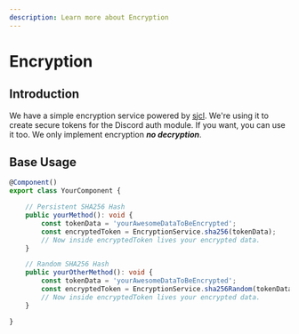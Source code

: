 ```yaml
---
description: Learn more about Encryption
---
```


# Encryption

## Introduction

We have a simple encryption service powered by [sjcl](http://bitwiseshiftleft.github.io/sjcl/). We're using it to create secure tokens for the Discord auth module. If you want, you can use it too. We only implement encryption _**no decryption**_.

## Base Usage

```typescript
@Component()
export class YourComponent {

    // Persistent SHA256 Hash
    public yourMethod(): void {
        const tokenData = 'yourAwesomeDataToBeEncrypted';
        const encryptedToken = EncryptionService.sha256(tokenData);
        // Now inside encryptedToken lives your encrypted data.
    }

    // Random SHA256 Hash
    public yourOtherMethod(): void {
        const tokenData = 'yourAwesomeDataToBeEncrypted';
        const encryptedToken = EncryptionService.sha256Random(tokenData);
        // Now inside encryptedToken lives your encrypted data.
    }

}
```

